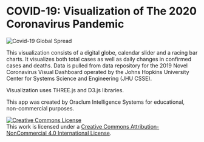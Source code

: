 # COVID-19: Visualization of The 2020 Coronavirus Pandemic

![Covid-19 Global Spread](https://i.ibb.co/x8qdt69/COVID-19-Mozilla-Firefox-4-1-2020-3-46-15-PM.jpg)
  
 This visualization consists of a digital globe, calendar slider and a racing bar charts. It visualizes both total cases as well as daily changes in confirmed cases and deaths.
 Data is pulled from data repository for the 2019 Novel Coronavirus Visual Dashboard operated by the Johns Hopkins University Center for Systems Science and Engineering (JHU CSSE).

 Visualization uses THREE.js and D3.js libraries.

This app was created by Oraclum Intelligence Systems for educational, non-commercial purposes.
 
<a rel="license" href="http://creativecommons.org/licenses/by-nc/4.0/"><img alt="Creative Commons License" style="border-width:0" src="https://i.creativecommons.org/l/by-nc/4.0/80x15.png" /></a><br />This work is licensed under a <a rel="license" href="http://creativecommons.org/licenses/by-nc/4.0/">Creative Commons Attribution-NonCommercial 4.0 International License</a>.